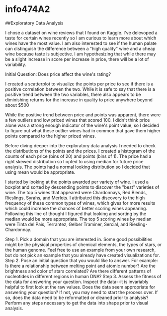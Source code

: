 # info474A2

##Exploratory Data Analysis

I chose a dataset on wine reviews that I found on Kaggle. I've delevoped a taste for certain wines recently so I am curious to learn more about which wines have the most value. I am also interested to see if the human palate can distinguish the difference between a "high quality" wine and a cheap wine because taste is subjective. I am hypothesizing that while there may be a slight increase in score per increase in price, there will be a lot of variability.

Initial Question:
Does price affect the wine's rating?

I created a scatterplot to visualize the points per price to see if there is a positive correlation between the two. While it is safe to say that there is a positive trend between the two variables, there also appears to be diminishing returns for the increase in quality to price anywhere beyond about $500

While the positive trend between price and points was apparent, there were a few outliers and low priced wines that scored 100. I didn't think price alone was a strong enough indicator of the wine's point value, so I decided to figure out what these outlier wines had in common that gave them higher points compared to the higher priced wines.

Before diving deeper into the exploratory data analysis I needed to check the distributions of the points and the prices. I created a histogram of the counts of each price (bins of 20) and points (bins of 1). The price had a right skewed distribution so I opted to using median for future price analysis. The points had a normal looking distribution so I decided that using mean would be appropriate.

I started by looking at the points awarded per variety of wine. I used a boxplot and sorted by descending points to discover the "best" varieties of wine. The top 5 wines that appeared were Chardonnays, Red Blends, Rieslings, Syrahs, and Merlots. I attributed this discovery to the high frequency of these common types of wines, which gives for more results which could increase the chances of better scoring wines appearing. Following this line of thought I figured that looking and sorting by the median would be more appropriate. The top 5 scoring wines by median were Tinta del Pais, Terrantez, Gelber Traminer, Sercial, and Riesling-Chardonnay.



Step 1. Pick a domain that you are interested in.
Some good possibilities might be the physical properties of chemical elements, the types of stars, or the human genome. Feel free to use an example from your own research, but do not pick an example that you already have created visualizations for.
Step 2. Pose an initial question that you would like to answer.
For example: Is there a relationship between melting point and atomic number? Are the brightness and color of stars correlated? Are there different patterns of nucleotides in different regions in human DNA?
Step 3. Assess the fitness of the data for answering your question.
Inspect the data--it is invariably helpful to first look at the raw values. Does the data seem appropriate for answering your question? If not, you may need to start the process over. If so, does the data need to be reformatted or cleaned prior to analysis? Perform any steps necessary to get the data into shape prior to visual analysis.
